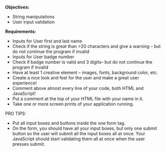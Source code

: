 **Objectives:**
- String manipulations
- User input validation

**Requirements:**
- Inputs for User first and last name
- Check if the string is great than >20 characters and give a warning – but do not continue the program if invalid
- Inputs for User badge number
- Check if badge number is valid and 3 digits– but do not continue the program if invalid
- Have at least 1 creative element – images, fonts, background color, etc. 
- Create a nice look and feel for the user and make a great user experience!
- Comment above almost every line of your code, both HTML and JavaScript!
- Put a comment at the top of your HTML file with your name in it.
- Take one or more screen prints of your application running.

PRO TIPS:
- Put all input boxes and buttons inside the one form tag.
- On the form, you should have all your input boxes, but only one submit button so the user will submit all the input boxes all at once. Your JavaScript should start validating them all at once when the user presses submit. 
